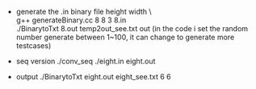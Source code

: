 * generate the .in binary file  height width \   
g++ generateBinary.cc 8 8 3 8.in  \
./BinarytoTxt 8.out temp2out_see.txt out
(in the code i set the random number generate between 1~100, it can change to generate more testcases)

* seq version
./conv_seq ./eight.in eight.out 

* output 
./BinarytoTxt eight.out eight_see.txt 6 6
